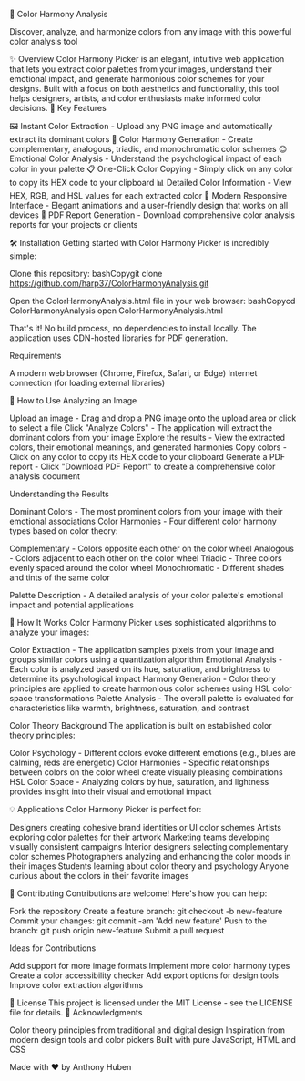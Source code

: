 🎨 Color Harmony Analysis

Discover, analyze, and harmonize colors from any image with this powerful color analysis tool

✨ Overview
Color Harmony Picker is an elegant, intuitive web application that lets you extract color palettes from your images, understand their emotional impact, and generate harmonious color schemes for your designs. Built with a focus on both aesthetics and functionality, this tool helps designers, artists, and color enthusiasts make informed color decisions.
🚀 Key Features

🖼️ Instant Color Extraction - Upload any PNG image and automatically extract its dominant colors
🌈 Color Harmony Generation - Create complementary, analogous, triadic, and monochromatic color schemes
😊 Emotional Color Analysis - Understand the psychological impact of each color in your palette
📋 One-Click Color Copying - Simply click on any color to copy its HEX code to your clipboard
📊 Detailed Color Information - View HEX, RGB, and HSL values for each extracted color
📱 Modern Responsive Interface - Elegant animations and a user-friendly design that works on all devices
📄 PDF Report Generation - Download comprehensive color analysis reports for your projects or clients

🛠️ Installation
Getting started with Color Harmony Picker is incredibly simple:

Clone this repository:
bashCopygit clone https://github.com/harp37/ColorHarmonyAnalysis.git

Open the ColorHarmonyAnalysis.html file in your web browser:
bashCopycd ColorHarmonyAnalysis
open ColorHarmonyAnalysis.html

That's it! No build process, no dependencies to install locally. The application uses CDN-hosted libraries for PDF generation.

Requirements

A modern web browser (Chrome, Firefox, Safari, or Edge)
Internet connection (for loading external libraries)

📖 How to Use
Analyzing an Image

Upload an image - Drag and drop a PNG image onto the upload area or click to select a file
Click "Analyze Colors" - The application will extract the dominant colors from your image
Explore the results - View the extracted colors, their emotional meanings, and generated harmonies
Copy colors - Click on any color to copy its HEX code to your clipboard
Generate a PDF report - Click "Download PDF Report" to create a comprehensive color analysis document

Understanding the Results

Dominant Colors - The most prominent colors from your image with their emotional associations
Color Harmonies - Four different color harmony types based on color theory:

Complementary - Colors opposite each other on the color wheel
Analogous - Colors adjacent to each other on the color wheel
Triadic - Three colors evenly spaced around the color wheel
Monochromatic - Different shades and tints of the same color


Palette Description - A detailed analysis of your color palette's emotional impact and potential applications

🧠 How It Works
Color Harmony Picker uses sophisticated algorithms to analyze your images:

Color Extraction - The application samples pixels from your image and groups similar colors using a quantization algorithm
Emotional Analysis - Each color is analyzed based on its hue, saturation, and brightness to determine its psychological impact
Harmony Generation - Color theory principles are applied to create harmonious color schemes using HSL color space transformations
Palette Analysis - The overall palette is evaluated for characteristics like warmth, brightness, saturation, and contrast

Color Theory Background
The application is built on established color theory principles:

Color Psychology - Different colors evoke different emotions (e.g., blues are calming, reds are energetic)
Color Harmonies - Specific relationships between colors on the color wheel create visually pleasing combinations
HSL Color Space - Analyzing colors by hue, saturation, and lightness provides insight into their visual and emotional impact

💡 Applications
Color Harmony Picker is perfect for:

Designers creating cohesive brand identities or UI color schemes
Artists exploring color palettes for their artwork
Marketing teams developing visually consistent campaigns
Interior designers selecting complementary color schemes
Photographers analyzing and enhancing the color moods in their images
Students learning about color theory and psychology
Anyone curious about the colors in their favorite images

🤝 Contributing
Contributions are welcome! Here's how you can help:

Fork the repository
Create a feature branch: git checkout -b new-feature
Commit your changes: git commit -am 'Add new feature'
Push to the branch: git push origin new-feature
Submit a pull request

Ideas for Contributions

Add support for more image formats
Implement more color harmony types
Create a color accessibility checker
Add export options for design tools
Improve color extraction algorithms

📜 License
This project is licensed under the MIT License - see the LICENSE file for details.
🎉 Acknowledgments

Color theory principles from traditional and digital design
Inspiration from modern design tools and color pickers
Built with pure JavaScript, HTML and CSS


Made with ❤️ by Anthony Huben
